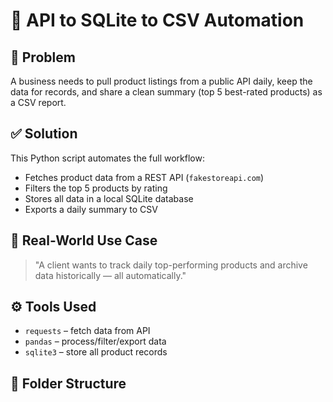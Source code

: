 # 🛒 API to SQLite to CSV Automation

## 🔧 Problem

A business needs to pull product listings from a public API daily, keep the data for records, and share a clean summary (top 5 best-rated products) as a CSV report.

## ✅ Solution

This Python script automates the full workflow:

- Fetches product data from a REST API (`fakestoreapi.com`)
- Filters the top 5 products by rating
- Stores all data in a local SQLite database
- Exports a daily summary to CSV

## 💼 Real-World Use Case

> "A client wants to track daily top-performing products and archive data historically — all automatically."

## ⚙️ Tools Used

- `requests` – fetch data from API
- `pandas` – process/filter/export data
- `sqlite3` – store all product records

## 📁 Folder Structure
